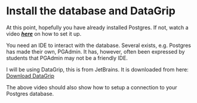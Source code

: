# Install the database and DataGrip
At this point, hopefully you have already installed Postgres. If not, watch a video _**[here](https://www.youtube.com/watch?v=EX81bDA-mkA&t=4s)**_ on how to set it up.

You need an IDE to interact with the database. Several exists, e.g. Postgres has made their own, PGAdmin. It has, however, often been expressed by students that PGAdmin may not be a friendly IDE.

I will be using DataGrip, this is from JetBrains. It is downloaded from here:
[Download DataGrip](https://www.jetbrains.com/datagrip/download/download-thanks.html?platform=windows)

The above video should also show how to setup a connection to your Postgres database.
